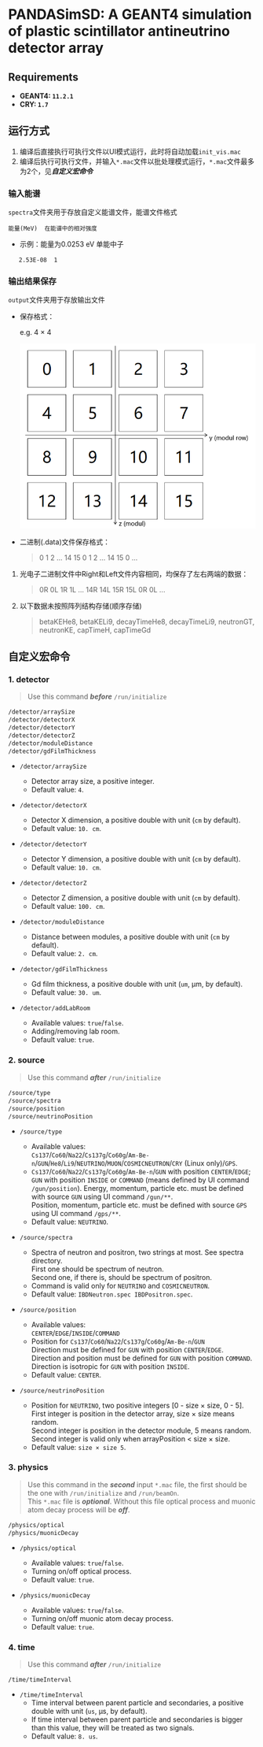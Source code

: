 # PANDASimSD: A GEANT4 simulation of plastic scintillator antineutrino detector array

## Requirements
- **GEANT4: `11.2.1`**
- **CRY: `1.7`**

##  运行方式
1. 编译后直接执行可执行文件以UI模式运行，此时将自动加载`init_vis.mac`
2. 编译后执行可执行文件，并输入`*.mac`文件以批处理模式运行，`*.mac`文件最多为2个，见***自定义宏命令***

### 输入能谱
`spectra`文件夹用于存放自定义能谱文件，能谱文件格式

```
能量(MeV)  在能谱中的相对强度
```

- 示例：能量为0.0253 eV 单能中子

```
   2.53E-08  1
```

### 输出结果保存
`output`文件夹用于存放输出文件
  - 保存格式：

    e.g. 4 × 4
    
    ![alt text](array.png)

- 二进制(.data)文件保存格式：

  > 0 1 2 ... 14 15 0 1 2 ... 14 15 0 ...

1. 光电子二进制文件中Right和Left文件内容相同，均保存了左右两端的数据：

   > 0R 0L 1R 1L ... 14R 14L 15R 15L 0R 0L ...

2. 以下数据未按照阵列结构存储(顺序存储)

   > betaKEHe8, betaKELi9, decayTimeHe8, decayTimeLi9, neutronGT, neutronKE, capTimeH, capTimeGd

## 自定义宏命令

### 1. detector 

> Use this command ***before*** `/run/initialize`
   
```
/detector/arraySize
/detector/detectorX
/detector/detectorY
/detector/detectorZ
/detector/moduleDistance
/detector/gdFilmThickness
```
 <!--
 /detector/update
```
-->

- `/detector/arraySize`
  - Detector array size, a positive integer.
  - Default value: `4`.

- `/detector/detectorX`
  - Detector X dimension, a positive double with unit (`cm` by default).
  - Default value: `10. cm`.

- `/detector/detectorY`
  - Detector Y dimension, a positive double with unit (`cm` by default).
  - Default value: `10. cm`.

- `/detector/detectorZ`
  - Detector Z dimension, a positive double with unit (`cm` by default).
  - Default value: `100. cm`.

- `/detector/moduleDistance`
  - Distance between modules, a positive double with unit (`cm` by default).
  - Default value: `2. cm`.

- `/detector/gdFilmThickness`
  - Gd film thickness, a positive double with unit (`um`, μm, by default).
  - Default value: `30. um`.

- `/detector/addLabRoom`
  - Available values: `true`/`false`.
  - Adding/removing lab room.
  - Default value: `true`.

<!--
- `/detector/update`
  - Updating geometry after changing it, no parameter.
  - **DONOT USE!! BUG WITH SENSITIVE DETECTOR.**
-->

### 2. source

> Use this command ***after*** `/run/initialize`

```
/source/type              
/source/spectra     
/source/position          
/source/neutrinoPosition
```

- `/source/type`
  - Available values:  
    `Cs137`/`Co60`/`Na22`/`Cs137g`/`Co60g`/`Am-Be-n`/`GUN`/`He8`/`Li9`/`NEUTRINO`/`MUON`/`COSMICNEUTRON`/`CRY` (Linux only)/`GPS`.
  - `Cs137`/`Co60`/`Na22`/`Cs137g`/`Co60g`/`Am-Be-n`/`GUN` with position `CENTER`/`EDGE`;  
    `GUN` with position `INSIDE` or `COMMAND` (means defined by UI command `/gun/position`). Energy, momentum, particle etc. must be defined with source `GUN` using UI command `/gun/**`.  
    Position, momentum, particle etc. must be defined with source `GPS` using UI command `/gps/**`.
  - Default value: `NEUTRINO`.

- `/source/spectra`
  - Spectra of neutron and positron, two strings at most. See spectra directory.  
    First one should be spectrum of neutron.  
    Second one, if there is, should be spectrum of positron.
  - Command is valid only for `NEUTRINO` and `COSMICNEUTRON`.
  - Default value: `IBDNeutron.spec IBDPositron.spec`.

- `/source/position`
  - Available values:  
    `CENTER`/`EDGE`/`INSIDE`/`COMMAND`
  - Position for `Cs137`/`Co60`/`Na22`/`Cs137g`/`Co60g`/`Am-Be-n`/`GUN`  
    Direction must be defined for `GUN` with position `CENTER`/`EDGE`.  
    Direction and position must be defined for `GUN` with position `COMMAND`.  
    Direction is isotropic for `GUN` with position `INSIDE`.
  - Default value: `CENTER`.

- `/source/neutrinoPosition`
  - Position for `NEUTRINO`, two positive integers [0 - size × size, 0 - 5].  
    First integer is position in the detector array, size × size means random.  
    Second integer is position in the detector module, 5 means random.  
    Second integer is valid only when arrayPosition < size × size.
  - Default value: `size × size 5`.

### 3. physics

> Use this command in the ***second*** input `*.mac` file, the first should be the one with `/run/initialize` and `/run/beamOn`.  
  This `*.mac` file is ***optional***. Without this file optical process and muonic atom decay process will be ***off***. 

```
/physics/optical
/physics/muonicDecay
```

- `/physics/optical`
  - Available values: `true`/`false`.
  - Turning on/off optical process.
  - Default value: `true`.

- `/physics/muonicDecay`
  - Available values: `true`/`false`.
  - Turning on/off muonic atom decay process.
  - Default value: `true`.

### 4. time

> Use this command ***after*** `/run/initialize`

```
/time/timeInterval
```

- `/time/timeInterval`
  - Time interval between parent particle and secondaries, a positive double with unit (`us`,  μs, by default).
  - If time interval between parent particle and secondaries is bigger than this value, they will be treated as two signals.
  - Default value: `8. us`.